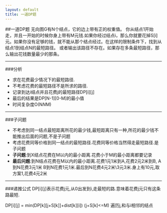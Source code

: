 ```yaml
---
layout: default
title: 一道DP题
---
```

##一道DP题
无向图G有N个结点，它的边上带有正的权重值。
你从结点1开始走，并且一开始的时候你身上带有M元钱.如果你经过结点i，那么你就要花掉S[i]元。如果你没有足够的钱，就不能从那个结点经过。在这样的限制条件下，找到从结点1到结点N的最短路径。 或者输出该路径不存在。如果存在多条最短路径，那么输出花钱数量最少的那条。 

---
###分析
+ 求在花费最少情况下的最短路径.
+ 不考虑花费的最短路径不是所求的路径.
+ 记录到达i结点并且花费j的最短路径DP[i][j]
+ 最后的结果是DP[N-1][0-M]的最小值
+ 时间复杂度O(N*N*M)

---
###子问题
+ 不考虑到同一结点最短距离所花的最少钱,最短距离只有一种,所花的最少钱不能推出后面的问题,不是子问题
+ 考虑花费同等价格到同一结点的最短路径.花费同等价格当然得走最短路径.是子问题
+ **子问题**:到X结点花费在M以内的最小距离.花费小于M的最小距离都要记录
+ **最后问题**:到N结点花费在M以内的最小距离.花费1元1米到A,花费2元2米到B, A到N花费3元1米 B到N花费1元1米.最后到N花费4元2米\3元3米.身上有10元,取方案1,花费4元2米

---
###递推公式
DP[i][j]表示花费j元,从0出发到i,走最短的路.意味着花费j元只有这条路最短.

DP[i][j] = min(DP[k][j+S[k]]+dist[k][i]) (j+S[k]<=M) 遍历j,和与i相邻的结点

 